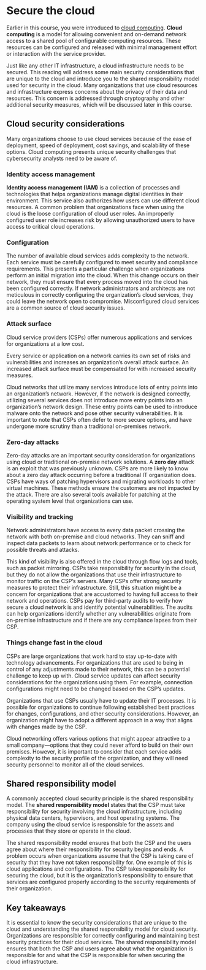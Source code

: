 # Secure the cloud

Earlier in this course, you were introduced to [cloud computing](https://www.coursera.org/learn/networks-and-network-security/lecture/BGlnq/cloud-networks). **Cloud computing** is a model for allowing convenient and on-demand network access to a shared pool of configurable computing resources. These resources can be configured and released with minimal management effort or interaction with the service provider. 

Just like any other IT infrastructure, a cloud infrastructure needs to be secured. This reading will address some main security considerations that are unique to the cloud and introduce you to the shared responsibility model used for security in the cloud. Many organizations that use cloud resources and infrastructure express concerns about the privacy of their data and resources. This concern is addressed through cryptography and other additional security measures, which will be discussed later in this course.

## Cloud security considerations

Many organizations choose to use cloud services because of the ease of deployment, speed of deployment, cost savings, and scalability of these options. Cloud computing presents unique security challenges that cybersecurity analysts need to be aware of. 

### Identity access management

**Identity access management (IAM)** is a collection of processes and technologies that helps organizations manage digital identities in their environment. This service also authorizes how users can use different cloud resources. A common problem that organizations face when using the cloud is the loose configuration of cloud user roles. An improperly configured user role increases risk by allowing unauthorized users to have access to critical cloud operations. 

### Configuration

The number of available cloud services adds complexity to the network. Each service must be carefully configured to meet security and compliance requirements. This presents a particular challenge when organizations perform an initial migration into the cloud. When this change occurs on their network, they must ensure that every process moved into the cloud has been configured correctly. If network administrators and architects are not meticulous in correctly configuring the organization’s cloud services, they could leave the network open to compromise. Misconfigured cloud services are a common source of cloud security issues. 

### Attack surface 

Cloud service providers (CSPs) offer numerous applications and services for organizations at a low cost. 

Every service or application on a network carries its own set of risks and vulnerabilities and increases an organization’s overall attack surface. An increased attack surface must be compensated for with increased security measures.

Cloud networks that utilize many services introduce lots of entry points into an organization’s network. However, if the network is designed correctly, utilizing several services does not introduce more entry points into an organization’s network design. These entry points can be used to introduce malware onto the network and pose other security vulnerabilities. It is important to note that CSPs often defer to more secure options, and have undergone more scrutiny than a traditional on-premises network. 

### Zero-day attacks

Zero-day attacks are an important security consideration for organizations using cloud or traditional on-premise network solutions. A **zero day** attack is an exploit that was previously unknown. CSPs are more likely to know about a zero day attack occurring before a traditional IT organization does. CSPs have ways of patching hypervisors and migrating workloads to other virtual machines. These methods ensure the customers are not impacted by the attack. There are also several tools available for patching at the operating system level that organizations can use.

### Visibility and tracking 

Network administrators have access to every data packet crossing the network with both on-premise and cloud networks. They can sniff and inspect data packets to learn about network performance or to check for possible threats and attacks.

This kind of visibility is also offered in the cloud through flow logs and tools, such as packet mirroring. CSPs take responsibility for security in the cloud, but they do not allow the organizations that use their infrastructure to monitor traffic on the CSP’s servers. Many CSPs offer strong security measures to protect their infrastructure. Still, this situation might be a concern for organizations that are accustomed to having full access to their network and operations. CSPs pay for third-party audits to verify how secure a cloud network is and identify potential vulnerabilities. The audits can help organizations identify whether any vulnerabilities originate from on-premise infrastructure and if there are any compliance lapses from their CSP.

### Things change fast in the cloud

CSPs are large organizations that work hard to stay up-to-date with technology advancements. For organizations that are used to being in control of any adjustments made to their network, this can be a potential challenge to keep up with. Cloud service updates can affect security considerations for the organizations using them. For example, connection configurations might need to be changed based on the CSP’s updates. 

Organizations that use CSPs usually have to update their IT processes. It is possible for organizations to continue following established best practices for changes, configurations, and other security considerations. However, an organization might have to adopt a different approach in a way that aligns with changes made by the CSP. 

Cloud networking offers various options that might appear attractive to a small company—options that they could never afford to build on their own premises. However, it is important to consider that each service adds complexity to the security profile of the organization, and they will need security personnel to monitor all of the cloud services. 

## Shared responsibility model

A commonly accepted cloud security principle is the shared responsibility model. The **shared responsibility model** states that the CSP must take responsibility for security involving the cloud infrastructure, including physical data centers, hypervisors, and host operating systems. The company using the cloud service is responsible for the assets and processes that they store or operate in the cloud.

The shared responsibility model ensures that both the CSP and the users agree about where their responsibility for security begins and ends. A problem occurs when organizations assume that the CSP is taking care of security that they have not taken responsibility for. One example of this is cloud applications and configurations. The CSP takes responsibility for securing the cloud, but it is the organization’s responsibility to ensure that services are configured properly according to the security requirements of their organization. 

## Key takeaways

It is essential to know the security considerations that are unique to the cloud and understanding the shared responsibility model for cloud security. Organizations are responsible for correctly configuring and maintaining best security practices for their cloud services. The shared responsibility model ensures that both the CSP and users agree about what the organization is responsible for and what the CSP is responsible for when securing the cloud infrastructure.